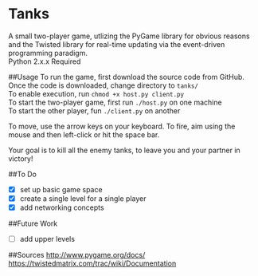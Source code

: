 Tanks 
=====
A small two-player game, utlizing the PyGame library for 
obvious reasons and the Twisted library for real-time 
updating via the event-driven programming paradigm.  
Python 2.x.x Required  

##Usage
To run the game, first download the source code from GitHub.  
Once the code is downloaded, change directory to `tanks/`  
To enable execution, run `chmod +x host.py client.py`  
To start the two-player game, first run `./host.py` on one machine  
To start the other player, fun `./client.py` on another
  
To move, use the arrow keys on your keyboard. 
To fire, aim using the mouse and then left-click or hit the space bar.  
  
Your goal is to kill all the enemy tanks, to leave you and your 
partner in victory!

 
##To Do
- [x] set up basic game space  
- [x] create a single level for a single player  
- [x] add networking concepts  

##Future Work
- [ ] add upper levels

##Sources
http://www.pygame.org/docs/  
https://twistedmatrix.com/trac/wiki/Documentation  
